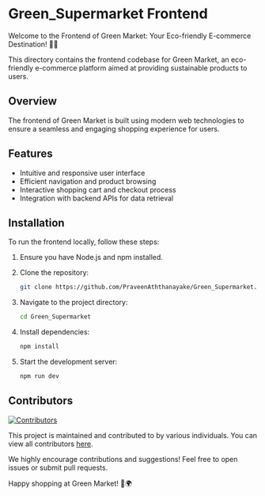 # Green_Supermarket Frontend

Welcome to the Frontend of Green Market: Your Eco-friendly E-commerce Destination! 🌿🛒

This directory contains the frontend codebase for Green Market, an eco-friendly e-commerce platform aimed at providing sustainable products to users.

## Overview

The frontend of Green Market is built using modern web technologies to ensure a seamless and engaging shopping experience for users.

## Features

- Intuitive and responsive user interface
- Efficient navigation and product browsing
- Interactive shopping cart and checkout process
- Integration with backend APIs for data retrieval

## Installation

To run the frontend locally, follow these steps:

1. Ensure you have Node.js and npm installed.

2. Clone the repository:

   ```bash
   git clone https://github.com/PraveenAththanayake/Green_Supermarket.git
   ```
   
3. Navigate to the project directory:

   ```bash
   cd Green_Supermarket
   ```
   
4. Install dependencies:

   ```bash
   npm install
   ```

5. Start the development server:

   ```bash
   npm run dev
   ```

   
## Contributors
[![Contributors](https://contrib.rocks/image?repo=PraveenAththanayake/Green_Supermarket)](https://github.com/PraveenAththanayake/Green_Supermarket/graphs/contributors)

This project is maintained and contributed to by various individuals. You can view all contributors [here](https://github.com/PraveenAththanayake/Green_Supermarket/graphs/contributors).


We highly encourage contributions and suggestions! Feel free to open issues or submit pull requests.

Happy shopping at Green Market! 🌱🌍

